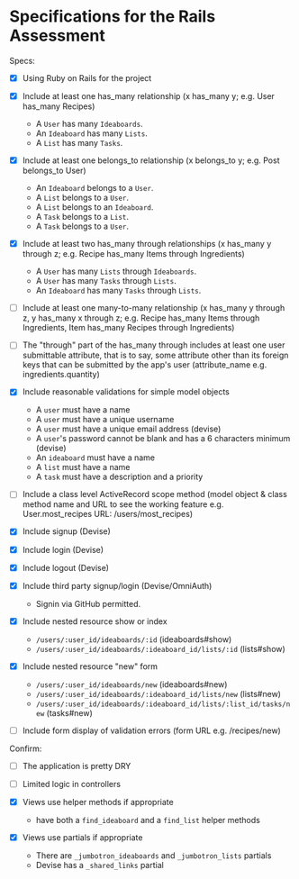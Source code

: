 # Specifications for the Rails Assessment

Specs:
- [x] Using Ruby on Rails for the project

- [x] Include at least one has_many relationship (x has_many y; e.g. User has_many Recipes)
  - A `User` has many `Ideaboards`.
  - An `Ideaboard` has many `Lists`.
  - A `List` has many `Tasks`.

- [x] Include at least one belongs_to relationship (x belongs_to y; e.g. Post belongs_to User)
  - An `Ideaboard` belongs to a `User`.
  - A `List` belongs to a `User`.
  - A `List` belongs to an `Ideaboard`.
  - A `Task` belongs to a `List`.
  - A `Task` belongs to a `User`.

- [x] Include at least two has_many through relationships (x has_many y through z; e.g. Recipe has_many Items through Ingredients)
  - A `User` has many `Lists` through `Ideaboards`.
  - A `User` has many `Tasks` through `Lists`.
  - An `Ideaboard` has many `Tasks` through `Lists`.

- [ ] Include at least one many-to-many relationship (x has_many y through z, y has_many x through z; e.g. Recipe has_many Items through Ingredients, Item has_many Recipes through Ingredients)

- [ ] The "through" part of the has_many through includes at least one user submittable attribute, that is to say, some attribute other than its foreign keys that can be submitted by the app's user (attribute_name e.g. ingredients.quantity)

- [x] Include reasonable validations for simple model objects
  - A `user` must have a name
  - A `user` must have a unique username
  - A `user` must have a unique email address (devise)
  - A `user`'s password cannot be blank and has a 6 characters minimum (devise)
  - An `ideaboard` must have a name
  - A `list` must have a name
  - A `task` must have a description and a priority

- [ ] Include a class level ActiveRecord scope method (model object & class method name and URL to see the working feature e.g. User.most_recipes URL: /users/most_recipes)

- [x] Include signup (Devise)
- [x] Include login (Devise)
- [x] Include logout (Devise)

- [x] Include third party signup/login (Devise/OmniAuth)
  - Signin via GitHub permitted.

- [x] Include nested resource show or index
  - `/users/:user_id/ideaboards/:id` (ideaboards#show)
  - `/users/:user_id/ideaboards/:ideaboard_id/lists/:id` (lists#show)

- [x] Include nested resource "new" form
  - `/users/:user_id/ideaboards/new` (ideaboards#new)
  - `/users/:user_id/ideaboards/:ideaboard_id/lists/new` (lists#new)
  - `/users/:user_id/ideaboards/:ideaboard_id/lists/:list_id/tasks/new` (tasks#new)

- [ ] Include form display of validation errors (form URL e.g. /recipes/new)

Confirm:
- [ ] The application is pretty DRY

- [ ] Limited logic in controllers

- [x] Views use helper methods if appropriate
  - have both a `find_ideaboard` and a `find_list` helper methods

- [x] Views use partials if appropriate
  - There are `_jumbotron_ideaboards` and `_jumbotron_lists` partials
  - Devise has a `_shared_links` partial
